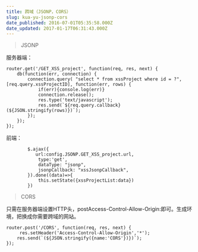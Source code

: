 ```yaml
---
title: 跨域（JSONP，CORS）
slug: kua-yu-jsonp-cors
date_published: 2016-07-01T05:35:58.000Z
date_updated: 2017-01-17T06:31:43.000Z
---
```


> JSONP

服务器端：

    router.get('/GET_XSS_project', function(req, res, next) {  
        db(function(err, connection) {
            connection.query( "select * from xssProject where id = ?",[req.query.xssProjectID], function(err, rows) {
                if(err){console.log(err)}
                connection.release();
                res.type('text/javascript');
                res.send(`${req.query.callback}(${JSON.stringify(rows)})`);
            });
        });
    });
    

前端：

            $.ajax({
               url:config.JSONP.GET_XSS_project.url,
                type:'get',
                dataType: "jsonp",
                jsonpCallback: "xssJsonpCallback",
            }).done((data)=>{
                this.setState({xssProjectList:data})
            })
    

> CORS

只需在服务器端设置HTTP头，postAccess-Control-Allow-Origin:即可。生成环境，把换成你需要跨域的网站。

    router.post('/CORS', function(req, res, next) {
         res.setHeader('Access-Control-Allow-Origin','*');
        res.send(`(${JSON.stringify({name:'CORS'})})`);
    });
    
